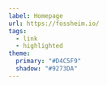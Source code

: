 ```yaml
---
label: Homepage
url: https://fossheim.io/
tags: 
  - link
  - highlighted
theme:
  primary: "#D4C5F9"
  shadow: "#9273DA"
---
```

